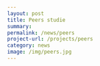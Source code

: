 ```yaml
---
layout: post
title: Peers studie
summary:
permalink: /news/peers
project-url: /projects/peers
category: news
image: /img/peers.jpg
---
```



